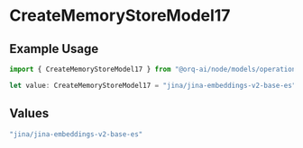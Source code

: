 # CreateMemoryStoreModel17

## Example Usage

```typescript
import { CreateMemoryStoreModel17 } from "@orq-ai/node/models/operations";

let value: CreateMemoryStoreModel17 = "jina/jina-embeddings-v2-base-es";
```

## Values

```typescript
"jina/jina-embeddings-v2-base-es"
```